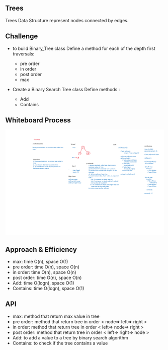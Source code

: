 ## Trees
Trees Data Structure represent nodes connected by edges.

## Challenge
- to build Binary_Tree class Define a method for each of the depth first traversals:

    - pre order
    - in order
    - post order
    - max

- Create a Binary Search Tree class  Define methods :
    - Add 
    - Contains

## Whiteboard Process
![image](./assets/chalenge16-tree.png)

## Approach & Efficiency
- max: time O(n), space O(1)
- pre order: time O(n), space O(n)
- in order: time O(n), space O(n)
- post order: time O(n), space O(n)
- Add: time O(logn), space O(1)
- Contains: time O(logn), space O(1)

## API
- max: method that return max value in tree
- pre order: method that return tree in order < node=> left=> right >
- in order: method that return tree in order < left=> node=> right >
- post order: method that return tree in order < left=> right=> node >
- Add: to add a value to a tree by binary search algorithm
- Contains: to check if the tree contains a value 